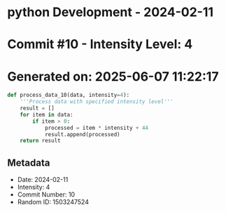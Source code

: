 ﻿# python Development - 2024-02-11
# Commit #10 - Intensity Level: 4
# Generated on: 2025-06-07 11:22:17
```python
def process_data_10(data, intensity=4):
    '''Process data with specified intensity level'''
    result = []
    for item in data:
        if item > 0:
            processed = item * intensity + 44
            result.append(processed)
    return result
```
## Metadata
- Date: 2024-02-11
- Intensity: 4
- Commit Number: 10
- Random ID: 1503247524
